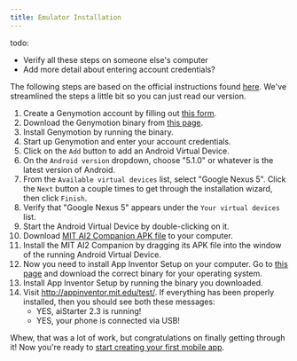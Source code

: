 ```yaml
---
title: Emulator Installation
---
```


todo:

- Verify all these steps on someone else's computer
- Add more detail about entering account credentials?

The following steps are based on the official instructions found [here](http://ai2.appinventor.mit.edu/reference/other/genymotion.html). We've streamlined the steps a little bit so you can just read our version.

1. Create a Genymotion account by filling out [this form](https://www.genymotion.com/#!/auth/account-creation).
1. Download the Genymotion binary from [this page](https://www.genymotion.com/#!/download).
1. Install Genymotion by running the binary.
1. Start up Genymotion and enter your account credentials.
1. Click on the `Add` button to add an Android Virtual Device.
1. On the `Android version` dropdown, choose "5.1.0" or whatever is the latest version of Android.
1. From the `Available virtual devices` list, select "Google Nexus 5". Click the `Next` button a couple times to get through the installation wizard, then click `Finish`.
1. Verify that "Google Nexus 5" appears under the `Your virtual devices` list.
1. Start the Android Virtual Device by double-clicking on it.
1. Download [MIT AI2 Companion APK file](http://ai2.appinventor.mit.edu/companions/MITAI2Companion.apk) to your computer.
1. Install the MIT AI2 Companion by dragging its APK file into the window of the running Android Virtual Device.
1. Now you need to install App Inventor Setup on your computer. Go to [this page](http://appinventor.mit.edu/explore/ai2/setup-device-usb.html) and download the correct binary for your operating system.
1. Install App Inventor Setup by running the binary you downloaded.
1. Visit http://appinventor.mit.edu/test/. If everything has been properly installed, then you should see both these messages:
   - YES, aiStarter 2.3 is running!
   - YES, your phone is connected via USB!

Whew, that was a lot of work, but congratulations on finally getting through it! Now you're ready to [start creating your first mobile app](../the-basics).
